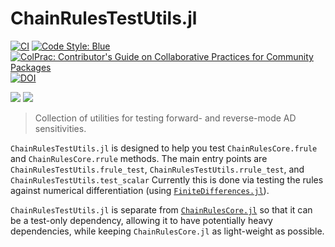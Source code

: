 # ChainRulesTestUtils.jl

[![CI](https://github.com/JuliaDiff/ChainRulesTestUtils.jl/workflows/CI/badge.svg?branch=master)](https://github.com/JuliaDiff/ChainRulesTestUtils.jl/actions?query=workflow%3ACI)
[![Code Style: Blue](https://img.shields.io/badge/code%20style-blue-4495d1.svg)](https://github.com/invenia/BlueStyle)
[![ColPrac: Contributor's Guide on Collaborative Practices for Community Packages](https://img.shields.io/badge/ColPrac-Contributor's%20Guide-blueviolet)](https://github.com/SciML/ColPrac)
[![DOI](https://zenodo.org/badge/235620344.svg)](https://zenodo.org/badge/latestdoi/235620344)


[![](https://img.shields.io/badge/docs-master-blue.svg)](https://JuliaDiff.github.io/ChainRulesTestUtils.jl/dev)
[![](https://img.shields.io/badge/docs-stable-blue.svg)](https://JuliaDiff.github.io/ChainRulesTestUtils.jl/stable)

> Collection of utilities for testing forward- and reverse-mode AD sensitivities.

`ChainRulesTestUtils.jl` is designed to help you test `ChainRulesCore.frule` and `ChainRulesCore.rrule` methods.
The main entry points are `ChainRulesTestUtils.frule_test`, `ChainRulesTestUtils.rrule_test`, and `ChainRulesTestUtils.test_scalar`
Currently this is done via testing the rules against numerical differentiation (using [`FiniteDifferences.jl`](https://github.com/JuliaDiff/FiniteDifferences.jl)).

`ChainRulesTestUtils.jl` is separate from [`ChainRulesCore.jl`](https://github.com/JuliaDiff/ChainRulesCore.jl) so that it can be a test-only dependency, allowing it to have potentially heavy dependencies, while keeping `ChainRulesCore.jl` as light-weight as possible.
